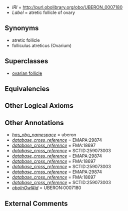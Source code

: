  * *IRI* = http://purl.obolibrary.org/obo/UBERON_0007180
 * *Label* = atretic follicle of ovary

## Synonyms

 * atretic follicle
 * folliculus atreticus (Ovarium)

## Superclasses

 * [ovarian follicle](../../UBERON/05/UBERON_0001305.md)

## Equivalencies


## Other Logical Axioms


## Other Annotations

 * *[has_obo_namespace](../../ce/oboInOwl#hasOBONamespace.md)* = uberon
 * *[database_cross_reference](../../ef/oboInOwl#hasDbXref.md)* = EMAPA:29874
 * *[database_cross_reference](../../ef/oboInOwl#hasDbXref.md)* = FMA:18697
 * *[database_cross_reference](../../ef/oboInOwl#hasDbXref.md)* = SCTID:259073003
 * *[database_cross_reference](../../ef/oboInOwl#hasDbXref.md)* = EMAPA:29874
 * *[database_cross_reference](../../ef/oboInOwl#hasDbXref.md)* = FMA:18697
 * *[database_cross_reference](../../ef/oboInOwl#hasDbXref.md)* = SCTID:259073003
 * *[database_cross_reference](../../ef/oboInOwl#hasDbXref.md)* = EMAPA:29874
 * *[database_cross_reference](../../ef/oboInOwl#hasDbXref.md)* = FMA:18697
 * *[database_cross_reference](../../ef/oboInOwl#hasDbXref.md)* = SCTID:259073003
 * *[oboInOwl#id](../../id/oboInOwl#id.md)* = UBERON:0007180

## External Comments

